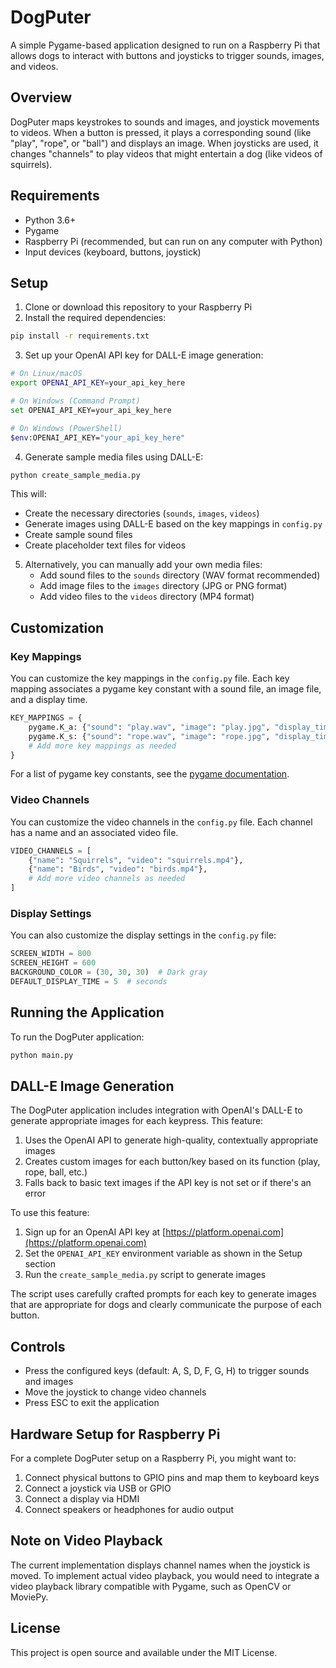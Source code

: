# DogPuter

A simple Pygame-based application designed to run on a Raspberry Pi that allows dogs to interact with buttons and joysticks to trigger sounds, images, and videos.

## Overview

DogPuter maps keystrokes to sounds and images, and joystick movements to videos. When a button is pressed, it plays a corresponding sound (like "play", "rope", or "ball") and displays an image. When joysticks are used, it changes "channels" to play videos that might entertain a dog (like videos of squirrels).

## Requirements

- Python 3.6+
- Pygame
- Raspberry Pi (recommended, but can run on any computer with Python)
- Input devices (keyboard, buttons, joystick)

## Setup

1. Clone or download this repository to your Raspberry Pi
2. Install the required dependencies:

```bash
pip install -r requirements.txt
```

3. Set up your OpenAI API key for DALL-E image generation:

```bash
# On Linux/macOS
export OPENAI_API_KEY=your_api_key_here

# On Windows (Command Prompt)
set OPENAI_API_KEY=your_api_key_here

# On Windows (PowerShell)
$env:OPENAI_API_KEY="your_api_key_here"
```

4. Generate sample media files using DALL-E:

```bash
python create_sample_media.py
```

This will:
- Create the necessary directories (`sounds`, `images`, `videos`)
- Generate images using DALL-E based on the key mappings in `config.py`
- Create sample sound files
- Create placeholder text files for videos

5. Alternatively, you can manually add your own media files:
   - Add sound files to the `sounds` directory (WAV format recommended)
   - Add image files to the `images` directory (JPG or PNG format)
   - Add video files to the `videos` directory (MP4 format)

## Customization

### Key Mappings

You can customize the key mappings in the `config.py` file. Each key mapping associates a pygame key constant with a sound file, an image file, and a display time.

```python
KEY_MAPPINGS = {
    pygame.K_a: {"sound": "play.wav", "image": "play.jpg", "display_time": 5},
    pygame.K_s: {"sound": "rope.wav", "image": "rope.jpg", "display_time": 5},
    # Add more key mappings as needed
}
```

For a list of pygame key constants, see the [pygame documentation](https://www.pygame.org/docs/ref/key.html).

### Video Channels

You can customize the video channels in the `config.py` file. Each channel has a name and an associated video file.

```python
VIDEO_CHANNELS = [
    {"name": "Squirrels", "video": "squirrels.mp4"},
    {"name": "Birds", "video": "birds.mp4"},
    # Add more video channels as needed
]
```

### Display Settings

You can also customize the display settings in the `config.py` file:

```python
SCREEN_WIDTH = 800
SCREEN_HEIGHT = 600
BACKGROUND_COLOR = (30, 30, 30)  # Dark gray
DEFAULT_DISPLAY_TIME = 5  # seconds
```

## Running the Application

To run the DogPuter application:

```bash
python main.py
```

## DALL-E Image Generation

The DogPuter application includes integration with OpenAI's DALL-E to generate appropriate images for each keypress. This feature:

1. Uses the OpenAI API to generate high-quality, contextually appropriate images
2. Creates custom images for each button/key based on its function (play, rope, ball, etc.)
3. Falls back to basic text images if the API key is not set or if there's an error

To use this feature:

1. Sign up for an OpenAI API key at [https://platform.openai.com](https://platform.openai.com)
2. Set the `OPENAI_API_KEY` environment variable as shown in the Setup section
3. Run the `create_sample_media.py` script to generate images

The script uses carefully crafted prompts for each key to generate images that are appropriate for dogs and clearly communicate the purpose of each button.

## Controls

- Press the configured keys (default: A, S, D, F, G, H) to trigger sounds and images
- Move the joystick to change video channels
- Press ESC to exit the application

## Hardware Setup for Raspberry Pi

For a complete DogPuter setup on a Raspberry Pi, you might want to:

1. Connect physical buttons to GPIO pins and map them to keyboard keys
2. Connect a joystick via USB or GPIO
3. Connect a display via HDMI
4. Connect speakers or headphones for audio output

## Note on Video Playback

The current implementation displays channel names when the joystick is moved. To implement actual video playback, you would need to integrate a video playback library compatible with Pygame, such as OpenCV or MoviePy.

## License

This project is open source and available under the MIT License.
